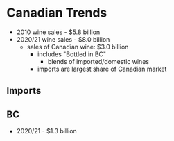 # Canadian Trends
- 2010 wine sales - $5.8 billion
- 2020/21 wine sales - $8.0 billion
	- sales of Canadian wine: $3.0 billion
		- includes "Bottled in BC"
			- blends of imported/domestic wines
		- imports are largest share of Canadian market
## Imports
## BC
- 2020/21 - $1.3 billion